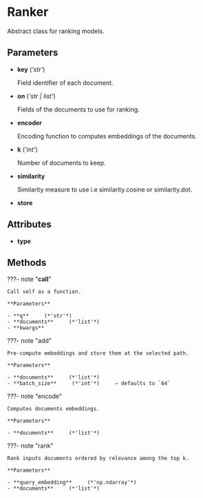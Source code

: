 # Ranker

Abstract class for ranking models.



## Parameters

- **key** (*'str'*)

    Field identifier of each document.

- **on** (*'str | list'*)

    Fields of the documents to use for ranking.

- **encoder**

    Encoding function to computes embeddings of the documents.

- **k** (*'int'*)

    Number of documents to keep.

- **similarity**

    Similarity measure to use i.e similarity.cosine or similarity.dot.

- **store**


## Attributes

- **type**



## Methods

???- note "__call__"

    Call self as a function.

    **Parameters**

    - **q**     (*'str'*)    
    - **documents**     (*'list'*)    
    - **kwargs**    
    
???- note "add"

    Pre-compute embeddings and store them at the selected path.

    **Parameters**

    - **documents**     (*'list'*)    
    - **batch_size**     (*'int'*)     – defaults to `64`    
    
???- note "encode"

    Computes documents embeddings.

    **Parameters**

    - **documents**     (*'list'*)    
    
???- note "rank"

    Rank inputs documents ordered by relevance among the top k.

    **Parameters**

    - **query_embedding**     (*'np.ndarray'*)    
    - **documents**     (*'list'*)    
    
